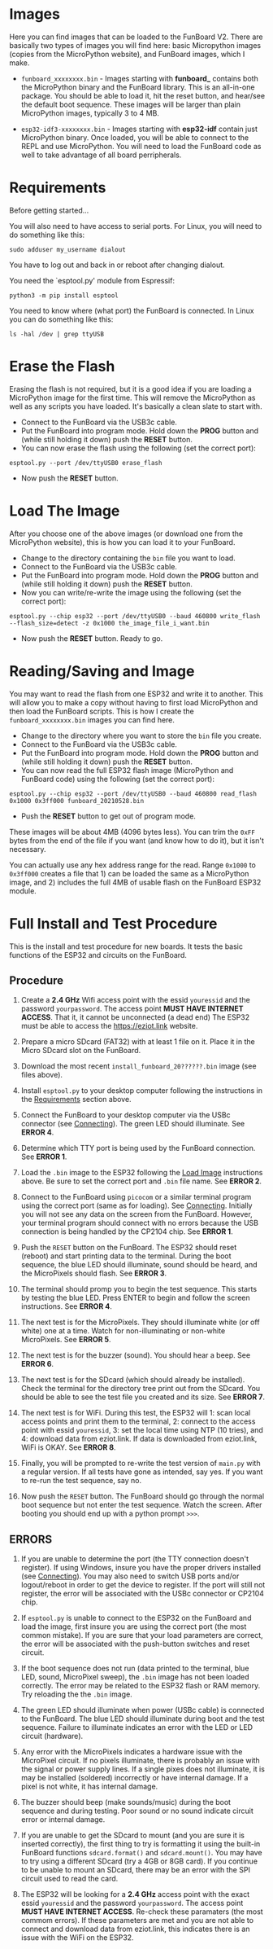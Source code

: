 # Images
Here you can find images that can be loaded to the FunBoard V2. There are basically two types of images you will find here: basic Micropython images (copies from the MicroPython website), and FunBoard images, which I make.

- `funboard_xxxxxxxx.bin` - Images starting with **funboard_** contains both the MicroPython binary and the FunBoard library. This is an all-in-one package. You should be able to load it, hit the reset button, and hear/see the default boot sequence. These images will be larger than plain MicroPython images, typically 3 to 4 MB.

- `esp32-idf3-xxxxxxxx.bin` - Images starting with **esp32-idf** contain just MicroPython binary. Once loaded, you will be able to connect to the REPL and use MicroPython. You will need to load the FunBoard code as well to take advantage of all board perripherals.

# Requirements
Before getting started...

You will also need to have access to serial ports. For Linux, you will need to do something like this:
```
sudo adduser my_username dialout
```
You have to log out and back in or reboot after changing dialout.

You need the `esptool.py' module from Espressif:
```
python3 -m pip install esptool
```

You need to know where (what port) the FunBoard is connected. In Linux you can do something like this:
```
ls -hal /dev | grep ttyUSB
```

# Erase the Flash
Erasing the flash is not required, but it is a good idea if you are loading a MicroPython image for the first time. This will remove the MicroPython as well as any scripts you have loaded. It's basically a clean slate to start with.

- Connect to the FunBoard via the USB3c cable. 
- Put the FunBoard into program mode. Hold down the **PROG** button and (while still holding it down) push the **RESET** button.
- You can now erase the flash using the following (set the correct port):
```
esptool.py --port /dev/ttyUSB0 erase_flash
```

- Now push the **RESET** button.

# Load The Image
After you choose one of the above images (or download one from the MicroPython website), this is how you can load it to your FunBoard.

- Change to the directory containing the `bin` file you want to load.
- Connect to the FunBoard via the USB3c cable.
- Put the FunBoard into program mode. Hold down the **PROG** button and (while still holding it down) push the **RESET** button.
- Now you can write/re-write the image using the following (set the correct port):
```
esptool.py --chip esp32 --port /dev/ttyUSB0 --baud 460800 write_flash --flash_size=detect -z 0x1000 the_image_file_i_want.bin
```
- Now push the **RESET** button. Ready to go.

# Reading/Saving and Image
You may want to read the flash from one ESP32 and write it to another. This will allow you to make a copy without having to first load MicroPython and then load the FunBoard scripts. This is how I create the `funboard_xxxxxxxx.bin` images you can find here. 

- Change to the directory where you want to store the `bin` file you create.
- Connect to the FunBoard via the USB3c cable.
- Put the FunBoard into program mode. Hold down the **PROG** button and (while still holding it down) push the **RESET** button.
- You can now read the full ESP32 flash image (MicroPython and FunBoard code) using the following (set the correct port):
```
esptool.py --chip esp32 --port /dev/ttyUSB0 --baud 460800 read_flash 0x1000 0x3ff000 funboard_20210528.bin
```
- Push the **RESET** button to get out of program mode.

These images will be about 4MB (4096 bytes less). You can trim the `0xFF` bytes from the end of the file if you want (and know how to do it), but it isn't necessary.

You can actually use any hex address range for the read. Range `0x1000` to `0x3ff000` creates a file that 1) can be loaded the same as a MicroPython image, and 2) includes the full 4MB of usable flash on the FunBoard ESP32 module.



# Full Install and Test Procedure

This is the install and test procedure for new boards. It tests the basic functions of the ESP32 and circuits on the FunBoard.

## Procedure

1. Create a **2.4 GHz** Wifi access point with the essid `youressid` and the password `yourpassword`. The access point **MUST HAVE INTERNET ACCESS**. That it, it cannot be unconnected (a dead end) The ESP32 must be able to access the https://eziot.link website.

1. Prepare a micro SDcard (FAT32) with at least 1 file on it. Place it in the Micro SDcard slot on the FunBoard.

1. Download the most recent `install_funboard_20??????.bin` image (see files above).

1. Install `esptool.py` to your desktop computer following the instructions in the [Requirements](#requirements) section above.

1. Connect the FunBoard to your desktop computer via the USBc connector (see [Connecting](https://gitlab.com/duder1966/youtube-projects/-/tree/master/FunBoard/v2#connecting)).
The green LED should illuminate.
See **ERROR 4**.

1. Determine which TTY port is being used by the FunBoard connection.
See **ERROR 1**.

1. Load the `.bin` image to the ESP32 following the [Load Image](#load-the-image) instructions above. 
Be sure to set the correct port and `.bin` file name.
See **ERROR 2**.

1. Connect to the FunBoard using `picocom` or a similar terminal program using the correct port (same as for loading).
See [Connecting](https://gitlab.com/duder1966/youtube-projects/-/tree/master/FunBoard/v2#connecting).
Initially you will not see any data on the screen from the FunBoard.
However, your terminal program should connect with no errors because the USB connection is being handled by the CP2104 chip.
See **ERROR 1**.

1. Push the `RESET` button on the FunBoard.
The ESP32 should reset (reboot) and start printing data to the terminal.
During the boot sequence, the blue LED should illuminate, sound should be heard, and the MicroPixels should flash.
See **ERROR 3**.

1. The terminal should promp you to begin the test sequence.
This starts by testing the blue LED. 
Press ENTER to begin and follow the screen instructions.
See **ERROR 4**.

1. The next test is for the MicroPixels.
They should illuminate white (or off white) one at a time.
Watch for non-illuminating or non-white MicroPixels.
See **ERROR 5**.

1. The next test is for the buzzer (sound).
You should hear a beep.
See **ERROR 6**.

1. The next test is for the SDcard (which should already be installed).
Check the terminal for the directory tree print out from the SDcard.
You should be able to see the test file you created and its size.
See **ERROR 7**.

1. The next test is for WiFi.
During this test, the ESP32 will 1: scan local access points and print them to the terminal, 2: connect to the access point with essid `youressid`, 3: set the local time using NTP (10 tries), and 4: download data from eziot.link.
If data is downloaded from eziot.link, WiFi is OKAY.
See **ERROR 8**.

1. Finally, you will be prompted to re-write the test version of `main.py` with a regular version.
If all tests have gone as intended, say yes.
If you want to re-run the test sequence, say no.

1. Now push the `RESET` button.
The FunBoard should go through the normal boot sequence but not enter the test sequence.
Watch the screen.
After booting you should end up with a python prompt `>>>`.

## ERRORS

1. If you are unable to determine the port (the TTY connection doesn't register).
If using Windows, insure you have the proper drivers installed (see [Connecting](https://gitlab.com/duder1966/youtube-projects/-/tree/master/FunBoard/v2#connecting)).
You may also need to switch USB ports and/or logout/reboot in order to get the device to register.
If the port will still not register, the error will be associated with the USBc connector or CP2104 chip.

1. If `esptool.py` is unable to connect to the ESP32 on the FunBoard and load the image,
first insure you are using the correct port (the most common mistake).
If you are sure that your load parameters are correct, the error will be associated with the push-button switches and reset circuit.

1. If the boot sequence does not run (data printed to the terminal, blue LED, sound, MicroPixel sweep), the `.bin` image has not been loaded correctly.
The error may be related to the ESP32 flash or RAM memory. Try reloading the the `.bin` image.

1. The green LED should illuminate when power (USBc cable) is connected to the FunBoard.
The blue LED should illuminate during boot and the test sequence.
Failure to illuminate indicates an error with the LED or LED circuit (hardware).

1. Any error with the MicroPixels indicates a hardware issue with the MicroPixel circuit.
If no pixels illuminate, there is probably an issue with the signal or power supply lines.
If a single pixes does not illuminate, it is may be installed (soldered) incorrectly or have internal damage.
If a pixel is not white, it has internal damage.

1. The buzzer should beep (make sounds/music) during the boot sequence and during testing.
Poor sound or no sound indicate circuit error or internal damage.

1. If you are unable to get the SDcard to mount (and you are sure it is inserted correctly),
the first thing to try is formatting it using the built-in FunBoard functions `sdcard.format()` and `sdcard.mount()`.
You may have to try using a different SDcard (try a 4GB or 8GB card).
If you continue to be unable to mount an SDcard, there may be an error with the SPI circuit used to read the card.

1. The ESP32 will be looking for a **2.4 GHz** access point with the exact essid `youressid` and the password `yourpassword`.
The access point **MUST HAVE INTERNET ACCESS**.
Re-check these paramaters (the most commom errors).
If these parameters are met and you are not able to connect and download data from eziot.link, this indicates there is an issue with the WiFi on the ESP32.



























